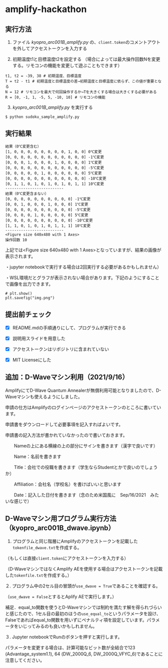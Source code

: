 # amplify-hackathon

## 実行方法

1. ファイル *kyopro_arc001B_amplify.py* の、`client.token`のコメントアウトを外してアクセストークンを入力する

2. 初期温度t1と目標温度t2を設定する
（場合によっては最大操作回数Nを変更する。リモコンの機能を変更して遊ぶこともできます）
```shell
t1, t2 = -39, 38 # 初期温度、目標温度
T = t2 - t1 # 初期温度と目標温度の差→初期温度と目標温度に依らず、この値が重要となる
N = 12 # リモコンを最大で何回操作するか→Tを大きくする場合は大きくする必要がある
R = [0, -1, 1, -5, 5, -10, 10] # リモコンの機能
```

3. *kyopro_arc001B_amplify.py* を実行する
```shell
$ python sudoku_sample_amplify.py
```

## 実行結果

```
結果（0℃変更含む）
[1, 0, 0, 0, 0, 0, 0, 0, 0, 1, 0, 0] 0℃変更
[0, 0, 0, 0, 0, 0, 0, 0, 0, 0, 0, 0] -1℃変更
[0, 0, 0, 1, 0, 0, 0, 1, 0, 0, 0, 0] 1℃変更
[0, 0, 0, 0, 0, 0, 0, 0, 0, 0, 0, 0] -5℃変更
[0, 0, 0, 0, 0, 1, 0, 0, 0, 0, 0, 0] 5℃変更
[0, 0, 0, 0, 0, 0, 0, 0, 0, 0, 0, 0] -10℃変更
[0, 1, 1, 0, 1, 0, 1, 0, 1, 0, 1, 1] 10℃変更
--------------------------
結果（0℃変更含まない）
[0, 0, 0, 0, 0, 0, 0, 0, 0, 0] -1℃変更
[0, 0, 1, 0, 0, 0, 1, 0, 0, 0] 1℃変更
[0, 0, 0, 0, 0, 0, 0, 0, 0, 0] -5℃変更
[0, 0, 0, 0, 1, 0, 0, 0, 0, 0] 5℃変更
[0, 0, 0, 0, 0, 0, 0, 0, 0, 0] -10℃変更
[1, 1, 0, 1, 0, 1, 0, 1, 1, 1] 10℃変更
--------------------------
<Figure size 640x480 with 1 Axes>
操作回数 10
```

上記では<Figure size 640x480 with 1 Axes>となっていますが、結果の画像が表示されます。

・jupyter notebookで実行する場合は2回実行する必要があるかもしれません）

・WSL環境だとグラフが表示されない場合があります。下記のようにすることで画像を出力できます。

```
# plt.show()
plt.savefig("img.png")
```



## 提出前チェック


- [x] README.mdの手順通りにして、プログラムが実行できる
- [x] 説明用スライドを用意した 
- [x] アクセストークンはリポジトリに含まれていない
- [x] MIT Licenseにした



## 追加：D-Waveマシン利用（2021/9/16）

AmplifyにてD-Wave Quantum Annealerが無償利用可能となりましたので、D-Waveマシンも使えるようにしました。

申請の仕方はAmplifyのログインページのアクセストークンのところに書いています。

申請書をダウンロードして必要事項を記入すればよいです。

申請書の記入方法が書かれていなかったので書いておきます。

　　Nameの上にある横線の上の部分にサインを書きます（漢字で良いです）

　　Name：名前を書きます

　　Title：会社での役職を書きます（学生ならStudentとかで良いのでしょうか）

　　Affiliation：会社名（学校名）を書けばいいと思います

　　Date：記入した日付を書きます（念のため米国風に　Sep/16/2021　みたいな感じで）
  

## D-Waveマシン用プログラム実行方法（kyopro_arc001B_dwave.ipynb）

1. プログラムと同じ階層にAmplifyのアクセストークンを記載した`tokenfile_dwave.txt`を作成する。

（もしくは直接`client.token`にアクセストークンを入力する）

（D-WaveマシンではなくAmplify AEを使用する場合はアクセストークンを記載した`tokenfile.txt`を作成する。）


２. プログラム中の2セル目の冒頭が`use_dwave = True`であることを確認する。

（`use_dwave = False`とするとAplify AEで実行します。）


補足．equal_to関数を使うとD-Waveマシンでは制約を満たす解を得られづらいと感じたので、1セル目の最初のほうの`use_equal_to`というパラメータを設け、Falseであればequal_to関数を用いずにペナルティ項を設定しています。パラメータをいじってみるのも良いかもしれません。


３. Jupyter notebookでRunのボタンを押すと実行します。

パラメータを変更する場合は、計算可能なビット数が全結合で123 (Advantage_system1.1), 64 (DW_2000Q_6, DW_2000Q_VFYC_6)であることに注意してください。
